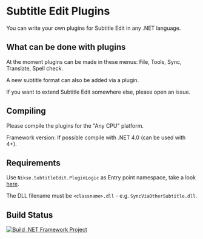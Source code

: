 # Subtitle Edit Plugins

You can write your own plugins for Subtitle Edit in any .NET language.


## What can be done with plugins

At the moment plugins can be made in these menus: File, Tools, Sync, Translate, Spell check.

A new subtitle format can also be added via a plugin.

If you want to extend Subtitle Edit somewhere else, please open an issue.


## Compiling

Please compile the plugins for the "Any CPU" platform.

Framework version: If possible compile with .NET 4.0 (can be used with 4+).


## Requirements

Use `Nikse.SubtitleEdit.PluginLogic` as Entry point namespace, take a look [here](https://github.com/SubtitleEdit/plugins/blob/main/source/Haxor/DLL/Plugin.cs).

The DLL filename must be `<classname>.dll` - e.g. `SyncViaOtherSubtitle.dll`.

## Build Status
[![Build .NET Framework Project](https://github.com/SubtitleEdit/plugins/actions/workflows/main.yml/badge.svg)](https://github.com/SubtitleEdit/plugins/actions/workflows/main.yml)
